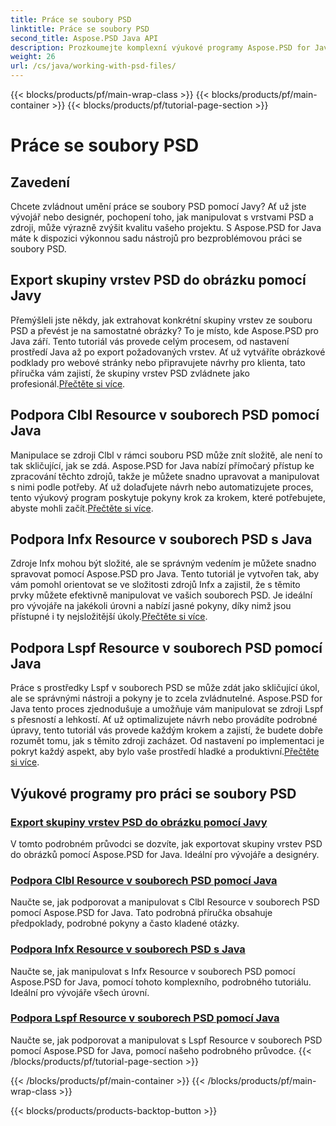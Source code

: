 ```yaml
---
title: Práce se soubory PSD
linktitle: Práce se soubory PSD
second_title: Aspose.PSD Java API
description: Prozkoumejte komplexní výukové programy Aspose.PSD for Java, včetně toho, jak exportovat skupiny vrstev PSD do obrázků a manipulovat se zdroji Clbl, Infx a Lspf.
weight: 26
url: /cs/java/working-with-psd-files/
---
```


{{< blocks/products/pf/main-wrap-class >}}
{{< blocks/products/pf/main-container >}}
{{< blocks/products/pf/tutorial-page-section >}}

# Práce se soubory PSD


## Zavedení

Chcete zvládnout umění práce se soubory PSD pomocí Javy? Ať už jste vývojář nebo designér, pochopení toho, jak manipulovat s vrstvami PSD a zdroji, může výrazně zvýšit kvalitu vašeho projektu. S Aspose.PSD for Java máte k dispozici výkonnou sadu nástrojů pro bezproblémovou práci se soubory PSD.

## Export skupiny vrstev PSD do obrázku pomocí Javy

 Přemýšleli jste někdy, jak extrahovat konkrétní skupiny vrstev ze souboru PSD a převést je na samostatné obrázky? To je místo, kde Aspose.PSD pro Java září. Tento tutoriál vás provede celým procesem, od nastavení prostředí Java až po export požadovaných vrstev. Ať už vytváříte obrázkové podklady pro webové stránky nebo připravujete návrhy pro klienta, tato příručka vám zajistí, že skupiny vrstev PSD zvládnete jako profesionál.[Přečtěte si více](./export-psd-layer-group-to-image/).

## Podpora Clbl Resource v souborech PSD pomocí Java

Manipulace se zdroji Clbl v rámci souboru PSD může znít složitě, ale není to tak skličující, jak se zdá. Aspose.PSD for Java nabízí přímočarý přístup ke zpracování těchto zdrojů, takže je můžete snadno upravovat a manipulovat s nimi podle potřeby. Ať už dolaďujete návrh nebo automatizujete proces, tento výukový program poskytuje pokyny krok za krokem, které potřebujete, abyste mohli začít.[Přečtěte si více](./support-clbl-resource-psd-files/).

## Podpora Infx Resource v souborech PSD s Java

 Zdroje Infx mohou být složité, ale se správným vedením je můžete snadno spravovat pomocí Aspose.PSD pro Java. Tento tutoriál je vytvořen tak, aby vám pomohl orientovat se ve složitosti zdrojů Infx a zajistil, že s těmito prvky můžete efektivně manipulovat ve vašich souborech PSD. Je ideální pro vývojáře na jakékoli úrovni a nabízí jasné pokyny, díky nimž jsou přístupné i ty nejsložitější úkoly.[Přečtěte si více](./support-infx-resource-psd-files/).

## Podpora Lspf Resource v souborech PSD pomocí Java

Práce s prostředky Lspf v souborech PSD se může zdát jako skličující úkol, ale se správnými nástroji a pokyny je to zcela zvládnutelné. Aspose.PSD for Java tento proces zjednodušuje a umožňuje vám manipulovat se zdroji Lspf s přesností a lehkostí. Ať už optimalizujete návrh nebo provádíte podrobné úpravy, tento tutoriál vás provede každým krokem a zajistí, že budete dobře rozumět tomu, jak s těmito zdroji zacházet. Od nastavení po implementaci je pokryt každý aspekt, aby bylo vaše prostředí hladké a produktivní.[Přečtěte si více](./support-lspf-resource-psd-files/).

## Výukové programy pro práci se soubory PSD
### [Export skupiny vrstev PSD do obrázku pomocí Javy](./export-psd-layer-group-to-image/)
V tomto podrobném průvodci se dozvíte, jak exportovat skupiny vrstev PSD do obrázků pomocí Aspose.PSD for Java. Ideální pro vývojáře a designéry.
### [Podpora Clbl Resource v souborech PSD pomocí Java](./support-clbl-resource-psd-files/)
Naučte se, jak podporovat a manipulovat s Clbl Resource v souborech PSD pomocí Aspose.PSD for Java. Tato podrobná příručka obsahuje předpoklady, podrobné pokyny a často kladené otázky.
### [Podpora Infx Resource v souborech PSD s Java](./support-infx-resource-psd-files/)
Naučte se, jak manipulovat s Infx Resource v souborech PSD pomocí Aspose.PSD for Java, pomocí tohoto komplexního, podrobného tutoriálu. Ideální pro vývojáře všech úrovní.
### [Podpora Lspf Resource v souborech PSD pomocí Java](./support-lspf-resource-psd-files/)
Naučte se, jak podporovat a manipulovat s Lspf Resource v souborech PSD pomocí Aspose.PSD for Java, pomocí našeho podrobného průvodce.
{{< /blocks/products/pf/tutorial-page-section >}}

{{< /blocks/products/pf/main-container >}}
{{< /blocks/products/pf/main-wrap-class >}}

{{< blocks/products/products-backtop-button >}}
